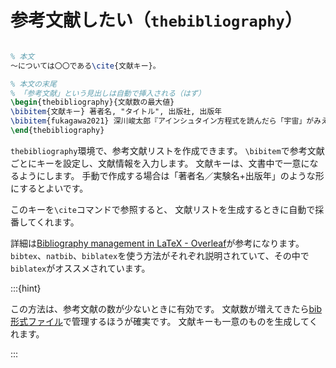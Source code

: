 # 参考文献したい（`thebibliography`）


```latex

% 本文
〜については〇〇である\cite{文献キー}。

% 本文の末尾
% 「参考文献」という見出しは自動で挿入される（はず）
\begin{thebibliography}{文献数の最大値}
\bibitem{文献キー} 著者名, "タイトル", 出版社, 出版年
\bibitem{fukagawa2021} 深川峻太郎『アインシュタイン方程式を読んだら「宇宙」がみえた - ガチンコ相対性理論』講談社（2021年5月21日）
\end{thebibliography}
```

`thebibliography`環境で、参考文献リストを作成できます。
`\bibitem`で参考文献ごとにキーを設定し、文献情報を入力します。
文献キーは、文書中で一意になるようにします。
手動で作成する場合は「著者名／実験名+出版年」のような形にするとよいです。

このキーを`\cite`コマンドで参照すると、
文献リストを生成するときに自動で採番してくれます。

詳細は[Bibliography management in LaTeX - Overleaf](https://www.overleaf.com/learn/latex/Bibliography_management_in_LaTeX)が参考になります。
``bibtex``、``natbib``、``biblatex``を使う方法がそれぞれ説明されていて、その中で``biblatex``がオススメされています。

:::{hint}

この方法は、参考文献の数が少ないときに有効です。
文献数が増えてきたら[bib形式ファイル](./latex-bib.md)で管理するほうが確実です。
文献キーも一意のものを生成してくれます。

:::
